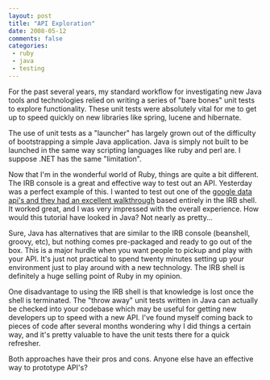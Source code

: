 ```yaml
---
layout: post
title: "API Exploration"
date: 2008-05-12
comments: false
categories:
 - ruby
 - java
 - testing
---
```


For the past several years, my standard workflow for investigating new Java tools and technologies relied on writing a series of "bare bones" unit tests to explore functionality. These unit tests were absolutely vital for me to get up to speed quickly on new libraries like spring, lucene and hibernate.

   
   
The use of unit tests as a "launcher" has largely grown out of the difficulty of bootstrapping a simple Java application. Java is simply not built to be launched in the same way scripting languages like ruby and perl are. I suppose .NET has the same "limitation".

   
   
Now that I'm in the wonderful world of Ruby, things are quite a bit different. The IRB console is a great and effective way to test out an API. Yesterday was a perfect example of this. I wanted to test out one of the [google data api's and they had an excellent walkthrough](http://docs.google.com/Doc?docid=acjpjppxjpcw_6ggg4t7g5&hl=en) based entirely in the IRB shell. It worked great, and I was very impressed with the overall experience. How would this tutorial have looked in Java? Not nearly as pretty...

   
   
Sure, Java has alternatives that are similar to the IRB console (beanshell, groovy, etc), but nothing comes pre-packaged and ready to go out of the box. This is a major hurdle when you want people to pickup and play with your API. It's just not practical to spend twenty minutes setting up your environment just to play around with a new technology. The IRB shell is definitely a huge selling point of Ruby in my opinion.

   
   
One disadvantage to using the IRB shell is that knowledge is lost once the shell is terminated. The "throw away" unit tests written in Java can actually be checked into your codebase which may be useful for getting new developers up to speed with a new API. I've found myself coming back to pieces of code after several months wondering why I did things a certain way, and it's pretty valuable to have the unit tests there for a quick refresher.

   
   
Both approaches have their pros and cons. Anyone else have an effective way to prototype API's?

   
